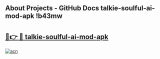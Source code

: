 ## About Projects - GitHub Docs talkie-soulful-ai-mod-apk !b43mw

# <h2><a href="https://andorid.site?title=talkie-soulful-ai-mod-apk&ref=13PRO">🔗👉 🔴 talkie-soulful-ai-mod-apk</a></h2>

[![acn](https://github.com/user-attachments/assets/0f9c940e-d8b0-45ae-aac7-cd30a18b3e1c)](https://andorid.site?title=talkie-soulful-ai-mod-apk&ref=13PRO)

